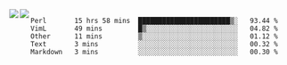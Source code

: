 <a href="https://github.com/anuraghazra/github-readme-stats">
  <img align="left" src="https://github-readme-stats.vercel.app/api?username=kfly8&count_private=true&show_icons=true&theme=calm" />
</a>
<a href="https://github.com/anuraghazra/github-readme-stats">
  <img align="left" src="https://github-readme-stats.vercel.app/api/top-langs/?username=kfly8&theme=calm&hide=HTML&exclude_repo=is3q-cr" />
</a>

<!--START_SECTION:waka-->
```text
Perl       15 hrs 58 mins  ███████████████████████▒░   93.44 % 
VimL       49 mins         █▒░░░░░░░░░░░░░░░░░░░░░░░   04.82 % 
Other      11 mins         ▒░░░░░░░░░░░░░░░░░░░░░░░░   01.12 % 
Text       3 mins          ░░░░░░░░░░░░░░░░░░░░░░░░░   00.32 % 
Markdown   3 mins          ░░░░░░░░░░░░░░░░░░░░░░░░░   00.30 % 
```
<!--END_SECTION:waka-->
